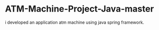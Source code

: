 # ATM-Machine-Project-Java-master
i developed an application atm machine  using java spring framework. 
